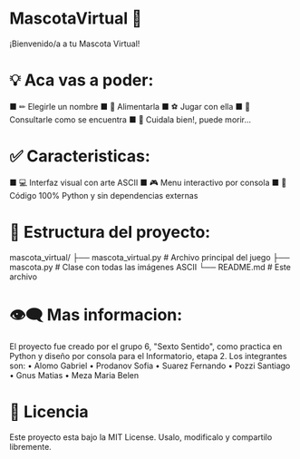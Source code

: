# MascotaVirtual 🐶
¡Bienvenido/a a tu Mascota Virtual!

# 💡 Aca vas a poder:
■ ✏ Elegirle un nombre
■ 🥩 Alimentarla 
■ ⚽ Jugar con ella
■ 👀 Consultarle como se encuentra
■ 👻 Cuidala bien!, puede morir...

# ✅ Caracteristicas:
■ 💻 Interfaz visual con arte ASCII
■ 🎮 Menu interactivo por consola
■ 🐍 Código 100% Python y sin dependencias externas

# 📎 Estructura del proyecto:
mascota_virtual/ ├── mascota_virtual.py # Archivo principal del juego ├── mascota.py # Clase con todas las imágenes ASCII └── README.md # Este archivo

# 👁‍🗨 Mas informacion:
El proyecto fue creado por el grupo 6, "Sexto Sentido", como practica en Python y diseño por consola para el Informatorio, etapa 2.
Los integrantes son:
• Alomo Gabriel
• Prodanov Sofia
• Suarez Fernando
• Pozzi Santiago
• Gnus Matias
• Meza Maria Belen

# 📄 Licencia
Este proyecto esta bajo la MIT License. Usalo, modificalo y compartilo libremente.
